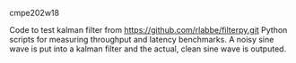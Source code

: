 cmpe202w18

Code to test kalman filter from https://github.com/rlabbe/filterpy.git
Python scripts for measuring throughput and latency benchmarks. 
A noisy sine wave is put into a kalman filter and the actual, clean sine wave is outputed.
